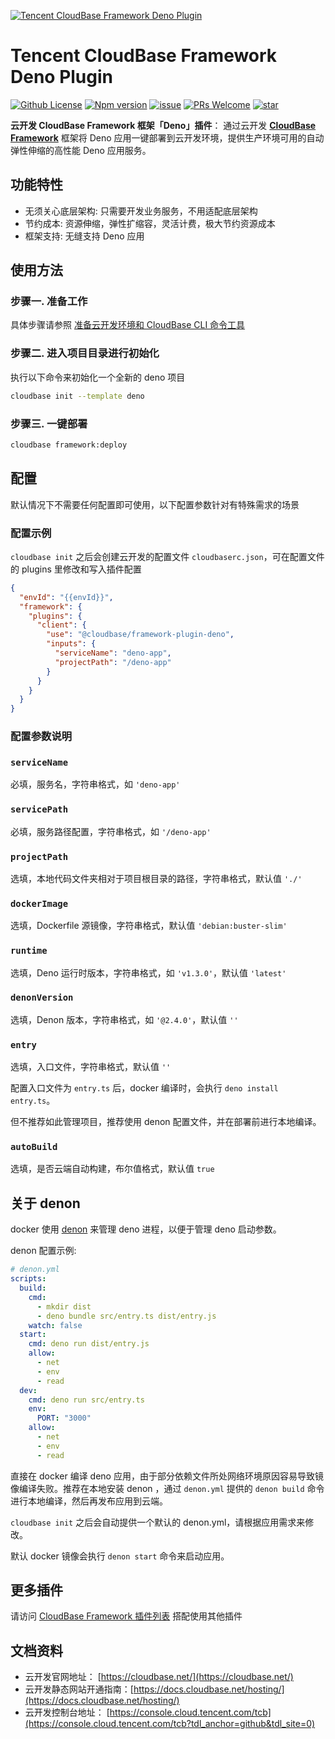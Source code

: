 <a href="https://github.com/TencentCloudBase/cloudbase-framework/tree/master/packages/framework-plugin-deno">![Tencent CloudBase Framework Deno Plugin](https://main.qcloudimg.com/raw/70429911e53a56366c39e11f5596e790.jpg)</a>

# Tencent CloudBase Framework Deno Plugin

[![Github License](https://img.shields.io/github/license/TencentCloudBase/cloudbase-framework)](LICENSE)
[![Npm version](https://img.shields.io/npm/v/@cloudbase/framework-plugin-function)](https://www.npmjs.com/package/@cloudbase/framework-plugin-function)
[![issue](https://img.shields.io/github/issues/TencentCloudBase/cloudbase-framework)](https://github.com/TencentCloudBase/cloudbase-framework/issues)
[![PRs Welcome](https://img.shields.io/badge/PRs-welcome-brightgreen.svg)](https://github.com/TencentCloudBase/cloudbase-framework/pulls)
[![star](https://img.shields.io/github/stars/TencentCloudBase/cloudbase-framework?style=social)](https://github.com/TencentCloudBase/cloudbase-framework)

**云开发 CloudBase Framework 框架「Deno」插件**： 通过云开发 **[CloudBase Framework](https://github.com/TencentCloudBase/cloudbase-framework)** 框架将 Deno 应用一键部署到云开发环境，提供生产环境可用的自动弹性伸缩的高性能 Deno 应用服务。

## 功能特性

- 无须关心底层架构: 只需要开发业务服务，不用适配底层架构
- 节约成本: 资源伸缩，弹性扩缩容，灵活计费，极大节约资源成本
- 框架支持: 无缝支持 Deno 应用

## 使用方法

### 步骤一. 准备工作

具体步骤请参照 [准备云开发环境和 CloudBase CLI 命令工具](../../CLI_GUIDE.md)

### 步骤二. 进入项目目录进行初始化

执行以下命令来初始化一个全新的 deno 项目

```bash
cloudbase init --template deno
```

### 步骤三. 一键部署

```bash
cloudbase framework:deploy
```

## 配置

默认情况下不需要任何配置即可使用，以下配置参数针对有特殊需求的场景

### 配置示例

`cloudbase init` 之后会创建云开发的配置文件 `cloudbaserc.json`，可在配置文件的 plugins 里修改和写入插件配置

```json
{
  "envId": "{{envId}}",
  "framework": {
    "plugins": {
      "client": {
        "use": "@cloudbase/framework-plugin-deno",
        "inputs": {
          "serviceName": "deno-app",
          "projectPath": "/deno-app"
        }
      }
    }
  }
}
```

### 配置参数说明

### `serviceName`

必填，服务名，字符串格式，如 `'deno-app'`

### `servicePath`

必填，服务路径配置，字符串格式，如 `'/deno-app'`

### `projectPath`

选填，本地代码文件夹相对于项目根目录的路径，字符串格式，默认值 `'./'`

### `dockerImage`

选填，Dockerfile 源镜像，字符串格式，默认值 `'debian:buster-slim'`

### `runtime`

选填，Deno 运行时版本，字符串格式，如 `'v1.3.0'`，默认值 `'latest'`

### `denonVersion`

选填，Denon 版本，字符串格式，如 `'@2.4.0'`，默认值 `''`

### `entry`

选填，入口文件，字符串格式，默认值 `''`

配置入口文件为 `entry.ts` 后，docker 编译时，会执行 `deno install entry.ts`。

但不推荐如此管理项目，推荐使用 denon 配置文件，并在部署前进行本地编译。

### `autoBuild`

选填，是否云端自动构建，布尔值格式，默认值 `true`

## 关于 denon

docker 使用 [denon](https://github.com/denosaurs/denon) 来管理 deno 进程，以便于管理 deno 启动参数。

denon 配置示例:

```yml
# denon.yml
scripts:
  build:
    cmd:
      - mkdir dist
      - deno bundle src/entry.ts dist/entry.js
    watch: false
  start:
    cmd: deno run dist/entry.js
    allow:
      - net
      - env
      - read
  dev:
    cmd: deno run src/entry.ts
    env:
      PORT: "3000"
    allow:
      - net
      - env
      - read
```

直接在 docker 编译 deno 应用，由于部分依赖文件所处网络环境原因容易导致镜像编译失败。推荐在本地安装 denon ，通过 `denon.yml` 提供的 `denon build` 命令进行本地编译，然后再发布应用到云端。

`cloudbase init` 之后会自动提供一个默认的 denon.yml，请根据应用需求来修改。

默认 docker 镜像会执行 `denon start` 命令来启动应用。

## 更多插件

请访问 [CloudBase Framework 插件列表](https://github.com/TencentCloudBase/cloudbase-framework#%E7%9B%AE%E5%89%8D%E6%94%AF%E6%8C%81%E7%9A%84%E6%8F%92%E4%BB%B6%E5%88%97%E8%A1%A8) 搭配使用其他插件

## 文档资料

- 云开发官网地址： [https://cloudbase.net/](https://cloudbase.net/)
- 云开发静态网站开通指南：[https://docs.cloudbase.net/hosting/](https://docs.cloudbase.net/hosting/)
- 云开发控制台地址： [https://console.cloud.tencent.com/tcb](https://console.cloud.tencent.com/tcb?tdl_anchor=github&tdl_site=0)
